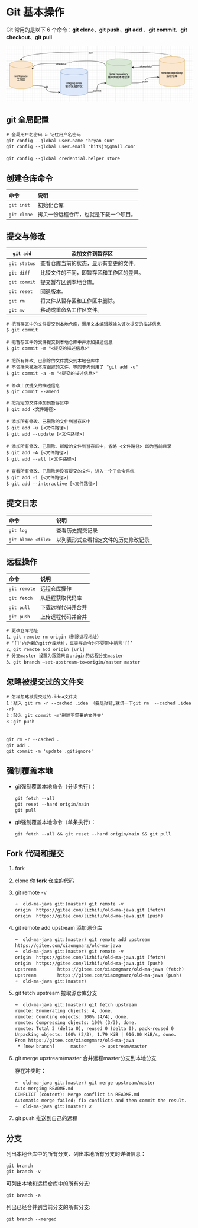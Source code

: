 # Git 基本操作

Git 常用的是以下 6 个命令：**git clone**、**git push**、**git add** 、**git commit**、**git checkout**、**git pull**

![image-20230904212015863](image/image-20230904212015863.png)

## git 全局配置

```shell
# 全局用户名密码 & 记住用户名密码
git config --global user.name "bryan sun"
git config --global user.email "hitsjt@gmail.com"

git config --global credential.helper store
```

## 创建仓库命令

| 命令        | 说明                                   |
| :---------- | :------------------------------------- |
| `git init`  | 初始化仓库                             |
| `git clone` | 拷贝一份远程仓库，也就是下载一个项目。 |

## 提交与修改

| `git add`    | 添加文件到暂存区                         |
| ------------ | ---------------------------------------- |
| `git status` | 查看仓库当前的状态，显示有变更的文件。   |
| `git diff`   | 比较文件的不同，即暂存区和工作区的差异。 |
| `git commit` | 提交暂存区到本地仓库。                   |
| `git reset`  | 回退版本。                               |
| `git rm`     | 将文件从暂存区和工作区中删除。           |
| `git mv`     | 移动或重命名工作区文件。                 |

```shell
# 把暂存区中的文件提交到本地仓库，调用文本编辑器输入该次提交的描述信息
$ git commit

# 把暂存区中的文件提交到本地仓库中并添加描述信息
$ git commit -m "<提交的描述信息>"

# 把所有修改、已删除的文件提交到本地仓库中
# 不包括未被版本库跟踪的文件，等同于先调用了 "git add -u"
$ git commit -a -m "<提交的描述信息>"

# 修改上次提交的描述信息
$ git commit --amend
```

```shell
# 把指定的文件添加到暂存区中
$ git add <文件路径>

# 添加所有修改、已删除的文件到暂存区中
$ git add -u [<文件路径>]
$ git add --update [<文件路径>]

# 添加所有修改、已删除、新增的文件到暂存区中，省略 <文件路径> 即为当前目录
$ git add -A [<文件路径>]
$ git add --all [<文件路径>]

# 查看所有修改、已删除但没有提交的文件，进入一个子命令系统
$ git add -i [<文件路径>]
$ git add --interactive [<文件路径>]

```

## 提交日志

| 命令               | 说明                                 |
| :----------------- | :----------------------------------- |
| `git log`          | 查看历史提交记录                     |
| `git blame <file>` | 以列表形式查看指定文件的历史修改记录 |

## 远程操作

| 命令         | 说明               |
| :----------- | :----------------- |
| `git remote` | 远程仓库操作       |
| `git fetch`  | 从远程获取代码库   |
| `git pull`   | 下载远程代码并合并 |
| `git push`   | 上传远程代码并合并 |

```shell
# 更改仓库地址
1、git remote rm origin（删除远程地址）
# ‘[]’内为新的git仓库地址，真实写命令时不要带中括号‘[]’
2、git remote add origin [url]
# 分支master 设置为跟踪来自origin的远程分支master
3、git branch –set-upstream-to=origin/master master
```

## 忽略被提交过的文件夹

```shell
# 怎样忽略被提交过的.idea文件夹
1：敲入 git rm -r --cached .idea （要是报错,就试一下git rm  --cached .idea -r)
2：敲入 git commit -m"删除不需要的文件夹"
3：git push


git rm -r --cached .
git add .
git commit -m 'update .gitignore'
```

## 强制覆盖本地

- git强制覆盖本地命令（分步执行）：

  ```shell
  git fetch --all
  git reset --hard origin/main
  git pull
  ```


- git强制覆盖本地命令（单条执行）：

  ```shell
  git fetch --all && git reset --hard origin/main && git pull
  ```

## Fork 代码和提交

1. fork

2. clone 你 **fork** 仓库的代码

3. git remote -v 

   ```shell
   ➜  old-ma-java git:(master) git remote -v
   origin  https://gitee.com/lizhifu/old-ma-java.git (fetch)
   origin  https://gitee.com/lizhifu/old-ma-java.git (push)
   ```

4. git remote add upstream 添加源仓库

   ```shell
   ➜  old-ma-java git:(master) git remote add upstream https://gitee.com/xiaomgmarz/old-ma-java
   ➜  old-ma-java git:(master) git remote -v                                                   
   origin  https://gitee.com/lizhifu/old-ma-java.git (fetch)
   origin  https://gitee.com/lizhifu/old-ma-java.git (push)
   upstream        https://gitee.com/xiaomgmarz/old-ma-java (fetch)
   upstream        https://gitee.com/xiaomgmarz/old-ma-java (push)
   ➜  old-ma-java git:(master) 
   ```

5. git fetch upstream 拉取源仓库分支

   ```shell
   ➜  old-ma-java git:(master) git fetch upstream
   remote: Enumerating objects: 4, done.
   remote: Counting objects: 100% (4/4), done.
   remote: Compressing objects: 100% (3/3), done.
   remote: Total 3 (delta 0), reused 0 (delta 0), pack-reused 0
   Unpacking objects: 100% (3/3), 1.79 KiB | 916.00 KiB/s, done.
   From https://gitee.com/xiaomgmarz/old-ma-java
    * [new branch]      master     -> upstream/master
   ```

6. git merge upstream/master 合并远程master分支到本地分支

   存在冲突时：

   ```
   ➜  old-ma-java git:(master) git merge upstream/master
   Auto-merging README.md
   CONFLICT (content): Merge conflict in README.md
   Automatic merge failed; fix conflicts and then commit the result.
   ➜  old-ma-java git:(master) ✗ 
   ```

7. git push 推送到自己的远程

## 分支

列出本地仓库中的所有分支、列出本地所有分支的详细信息：

```
git branch
git branch -v
```

可列出本地和远程仓库中的所有分支:

```
git branch -a
```

列出已经合并到当前分支的所有分支:

```
git branch --merged
```